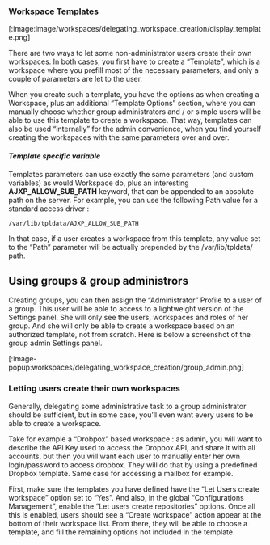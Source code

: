 ### Workspace Templates
[:image:image/workspaces/delegating_workspace_creation/display_template.png]

There are two ways to let some non-administrator users create their own workspaces. In both cases, you first have to create a “Template”, which is a workspace where you prefill most of the necessary parameters, and only a couple of parameters are let to the user.

When you create such a template, you have the options as when creating a Workspace, plus an additional “Template Options” section, where you can manually choose whether group administrators and / or simple users will be able to use this template to create a workspace. That way, templates can also be used “internally” for the admin convenience, when you find yourself creating the workspaces with the same parameters over and over.

#### _Template specific variable_

Templates parameters can use exactly the same parameters (and custom variables) as would Workspace do, plus an interesting **AJXP_ALLOW_SUB_PATH** keyword, that can be appended to an absolute path on the server. For example, you can use the following Path value for a standard access driver :

	/var/lib/tpldata/AJXP_ALLOW_SUB_PATH

In that case, if a user creates a workspace from this template, any value set to the “Path” parameter will be actually prepended by the /var/lib/tpldata/ path.

## Using groups & group administrors

Creating groups, you can then assign the “Administrator” Profile to a user of a group. This user will be able to access to a lightweight version of the Settings panel. She will only see the users, workspaces and roles of her group. And she will only be able to create a workspace based on an authorized template, not from scratch. Here is below a screenshot of the group admin Settings panel.

[:image-popup:workspaces/delegating_workspace_creation/group_admin.png]

 

### Letting users create their own workspaces
Generally, delegating some administrative task to a group administrator should be sufficient, but in some case, you’ll even want every users to be able to create a workspace.

Take for example a “Drobpox” based workspace : as admin, you will want to describe the API Key used to access the Dropbox API, and share it with all accounts, but then you will want each user to manually enter her own login/password to access dropbox. They will do that by using a predefined Dropbox template. Same case for accessing a mailbox for example.

First, make sure the templates you have defined have the “Let Users create workspace” option set to “Yes”. And also, in the global “Configurations Management”, enable the “Let users create repositories” options. Once all this is enabled, users should see a “Create workspace” action appear at the bottom of their workspace list. From there, they will be able to choose a template, and fill the remaining options not included in the template.
